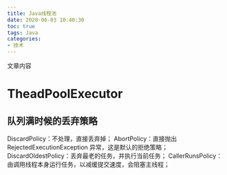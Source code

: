 ```yaml
---
title: Java线程池
date: 2020-06-03 10:40:30
toc: true
tags: Java
categories: 
- 技术
---
```


文章内容

<!--more-->

# TheadPoolExecutor

## 队列满时候的丢弃策略

DiscardPolicy：不处理，直接丢弃掉；
AbortPolicy：直接抛出 RejectedExecutionException 异常，这是默认的拒绝策略；
DiscardOldestPolicy：丢弃最老的任务，并执行当前任务；
CallerRunsPolicy：由调用线程本身运行任务，以减缓提交速度，会阻塞主线程；